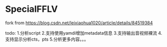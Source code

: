 # SpecialFFLV

fork from https://blog.csdn.net/leixiaohua1020/article/details/84519384

todo:
1.分析script
2.支持使用yamdi增加metadata信息
3.支持输出音视频裸流
4.支持显示分析cts，pts
5.分析更多内容。。。